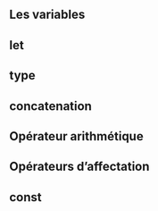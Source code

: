 
## Les variables

## let

## type

## concatenation

## Opérateur arithmétique

## Opérateurs d’affectation

## const